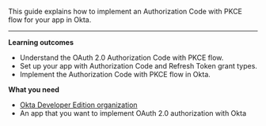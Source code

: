 This guide explains how to implement an Authorization Code with PKCE flow for your app in Okta.

---

**Learning outcomes**

* Understand the OAuth 2.0 Authorization Code with PKCE flow.
* Set up your app with Authorization Code and Refresh Token grant types.
* Implement the Authorization Code with PKCE flow in Okta.

**What you need**

* [Okta Developer Edition organization](https://developer.okta.com/signup)
* An app that you want to implement OAuth 2.0 authorization with Okta
